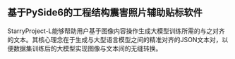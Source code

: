 ## 基于PySide6的工程结构震害照片辅助贴标软件 ##

StarryProject-L能够帮助用户基于图像内容操作生成大模型训练所需的与之对齐的文本。其核心理念在于生成与大型语言模型之间的精准对齐的JSON文本对，以便数据集训练后的大模型实现图像与文本间的无缝转换。
